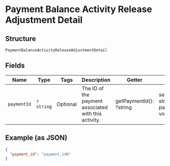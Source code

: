 
# Payment Balance Activity Release Adjustment Detail

## Structure

`PaymentBalanceActivityReleaseAdjustmentDetail`

## Fields

| Name | Type | Tags | Description | Getter | Setter |
|  --- | --- | --- | --- | --- | --- |
| `paymentId` | `?string` | Optional | The ID of the payment associated with this activity. | getPaymentId(): ?string | setPaymentId(?string paymentId): void |

## Example (as JSON)

```json
{
  "payment_id": "payment_id0"
}
```

